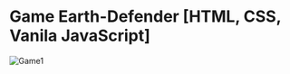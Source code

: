 # Game Earth-Defender [HTML, CSS, Vanila JavaScript]
![Game1](https://github.com/user-attachments/assets/9caec3b7-dd99-49d7-a7d9-f1bb1ff44984)
